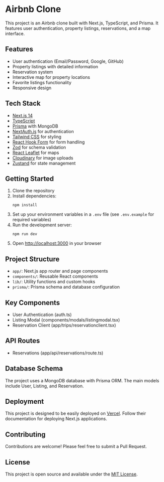 # Airbnb Clone

This project is an Airbnb clone built with Next.js, TypeScript, and Prisma. It features user authentication, property listings, reservations, and a map interface.

## Features

- User authentication (Email/Password, Google, GitHub)
- Property listings with detailed information
- Reservation system
- Interactive map for property locations
- Favorite listings functionality
- Responsive design

## Tech Stack

- [Next.js 14](https://nextjs.org/)
- [TypeScript](https://www.typescriptlang.org/)
- [Prisma](https://www.prisma.io/) with MongoDB
- [NextAuth.js](https://next-auth.js.org/) for authentication
- [Tailwind CSS](https://tailwindcss.com/) for styling
- [React Hook Form](https://react-hook-form.com/) for form handling
- [Zod](https://github.com/colinhacks/zod) for schema validation
- [React Leaflet](https://react-leaflet.js.org/) for maps
- [Cloudinary](https://cloudinary.com/) for image uploads
- [Zustand](https://github.com/pmndrs/zustand) for state management

## Getting Started

1. Clone the repository
2. Install dependencies:
   ```
   npm install
   ```
3. Set up your environment variables in a `.env` file (see `.env.example` for required variables)
4. Run the development server:
   ```
   npm run dev
   ```
5. Open [http://localhost:3000](http://localhost:3000) in your browser

## Project Structure

- `app/`: Next.js app router and page components
- `components/`: Reusable React components
- `lib/`: Utility functions and custom hooks
- `prisma/`: Prisma schema and database configuration

## Key Components

- User Authentication (auth.ts)
- Listing Modal (components/modals/listingmodal.tsx)
- Reservation Client (app/trips/reservationclient.tsx)

## API Routes

- Reservations (app/api/reservations/route.ts)

## Database Schema

The project uses a MongoDB database with Prisma ORM. The main models include User, Listing, and Reservation.

## Deployment

This project is designed to be easily deployed on [Vercel](https://vercel.com/). Follow their documentation for deploying Next.js applications.

## Contributing

Contributions are welcome! Please feel free to submit a Pull Request.

## License

This project is open source and available under the [MIT License](LICENSE).

